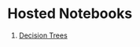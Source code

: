 # Hosted Notebooks

1. [Decision Trees](http://nbviewer.jupyter.org/github/prakhar21/100-Days-of-ML/blob/master/day12/Decision%20Trees.ipynb)
